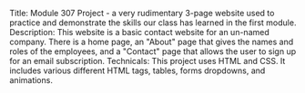 Title: Module 307 Project - a very rudimentary 3-page website used to practice and demonstrate the skills our class has learned in the first module.
Description: This website is a basic contact website for an un-named company. There is a home page, an "About" page that gives the names and roles of the employees, and a "Contact" page that allows the user to sign up for an email subscription.
Technicals: This project uses HTML and CSS. It includes various different HTML tags, tables, forms dropdowns, and animations.
